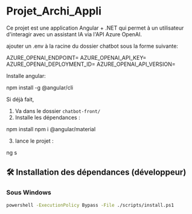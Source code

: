 # Projet_Archi_Appli

Ce projet est une application Angular + .NET qui permet à un utilisateur d'interagir avec un assistant IA via l'API Azure OpenAI.

ajouter un .env à la racine du dossier chatbot sous la forme suivante:

AZURE_OPENAI_ENDPOINT=
AZURE_OPENAI_API_KEY=
AZURE_OPENAI_DEPLOYMENT_ID=
AZURE_OPENAI_API_VERSION=

Installe angular:

npm install -g @angular/cli

Si déjà fait, 
1. Va dans le dossier `chatbot-front/`
2. Installe les dépendances :

npm install
npm i @angular/material 

3. lance le projet :

ng s

## 🛠 Installation des dépendances (développeur)

### Sous Windows
```bash
powershell -ExecutionPolicy Bypass -File ./scripts/install.ps1
